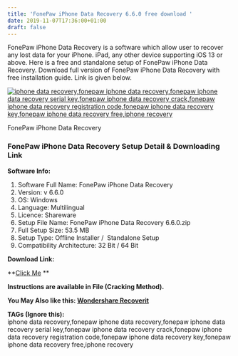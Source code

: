```yaml
---
title: 'FonePaw iPhone Data Recovery 6.6.0 free download '
date: 2019-11-07T17:36:00+01:00
draft: false
---
```


FonePaw iPhone Data Recovery is a software which allow user to recover any lost data for your iPhone. iPad, any other device supporting iOS 13 or above. Here is a free and standalone setup of FonePaw iPhone Data Recovery. Download full version of FonePaw iPhone Data Recovery with free installation guide. Link is given below.  
  
  

[![iphone data recovery,fonepaw iphone data recovery,fonepaw iphone data recovery serial key,fonepaw iphone data recovery crack,fonepaw iphone data recovery registration code,fonepaw iphone data recovery key,fonepaw iphone data recovery free,iphone recovery](https://1.bp.blogspot.com/-GUcJykvM0EQ/XcRGAvtTQyI/AAAAAAAAAxg/dO0Kcu6bLp41fJdBDM1g8XVcA8UOtX3cwCLcBGAsYHQ/s320/FonePaw-iPhone-Data-Recovery-free.png "FonePaw iPhone Data Recovery free")](https://1.bp.blogspot.com/-GUcJykvM0EQ/XcRGAvtTQyI/AAAAAAAAAxg/dO0Kcu6bLp41fJdBDM1g8XVcA8UOtX3cwCLcBGAsYHQ/s1600/FonePaw-iPhone-Data-Recovery-free.png)

FonePaw iPhone Data Recovery

  

  

### FonePaw iPhone Data Recovery Setup Detail & Downloading Link

  

  

**Software Info:**

1.  Software Full Name: FonePaw iPhone Data Recovery
2.  Version: v 6.6.0
3.  OS: Windows
4.  Language: Multilingual
5.  Licence: Shareware
6.  Setup File Name: FonePaw iPhone Data Recovery 6.6.0.zip
7.  Full Setup Size: 53.5 MB
8.  Setup Type: Offline Installer /  Standalone Setup
9.  Compatibility Architecture: 32 Bit / 64 Bit 

**Download Link:**

**[Click Me](https://mega.nz/#!wQkUwATC!wHT_h7ZWuQVagkG9FSV5AREZ86jZDFgU5A_U3Bk3gNM) **  
  
  
  
**Instructions are available in File (Cracking Method).**  
  
  
  

**You May Also like this: [Wondershare Recoverit](https://pcappsstock.blogspot.com/2019/10/wondershare-recoverit-ultimate-freee-download-latest-version.html)**

  

  

  

**TAGs (Ignore this):**  
iphone data recovery,fonepaw iphone data recovery,fonepaw iphone data recovery serial key,fonepaw iphone data recovery crack,fonepaw iphone data recovery registration code,fonepaw iphone data recovery key,fonepaw iphone data recovery free,iphone recovery
